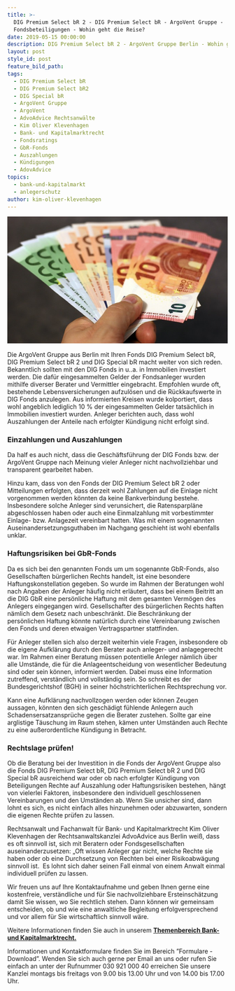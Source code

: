 ```yaml
---
title: >-
  DIG Premium Select bR 2 - DIG Premium Select bR - ArgoVent Gruppe -
  Fondsbeteiligungen - Wohin geht die Reise?
date: 2019-05-15 00:00:00
description: DIG Premium Select bR 2 - ArgoVent Gruppe Berlin - Wohin geht die Reise?
layout: post
style_id: post
feature_bild_path:
tags:
  - DIG Premium Select bR
  - DIG Premium Select bR2
  - DIG Special bR
  - ArgoVent Gruppe
  - ArgoVent
  - AdvoAdvice Rechtsanwälte
  - Kim Oliver Klevenhagen
  - Bank- und Kapitalmarktrecht
  - Fondsratings
  - GbR-Fonds
  - Auszahlungen
  - Kündigungen
  - AdovAdvice
topics:
  - bank-und-kapitalmarkt
  - anlegerschutz
author: kim-oliver-klevenhagen
---
```


![](/uploads/money-1005464-640-7.jpg)

Die ArgoVent Gruppe aus Berlin mit Ihren Fonds DIG Premium Select bR, DIG Premium Select bR 2 und DIG Special bR macht weiter von sich reden. Bekanntlich sollten mit den DIG Fonds in u..a. in Immobilien investiert werden. Die daf&uuml;r eingesammelten Gelder der Fondsanleger wurden mithilfe diverser Berater und Vermittler eingebracht. Empfohlen wurde oft, bestehende Lebensversicherungen aufzul&ouml;sen und die R&uuml;ckkaufswerte in DIG Fonds anzulegen. Aus informierten Kreisen wurde kolportiert, dass wohl angeblich lediglich 10 % der eingesammelten Gelder tats&auml;chlich in Immobilien investiert wurden. Anleger berichten auch, dass wohl Auszahlungen der Anteile nach erfolgter K&uuml;ndigung nicht erfolgt sind.

### Einzahlungen und Auszahlungen

Da half es auch nicht, dass die Gesch&auml;ftsf&uuml;hrung der DIG Fonds bzw. der ArgoVent Gruppe nach Meinung vieler Anleger nicht nachvollziehbar und transparent gearbeitet haben.

Hinzu kam, dass von den Fonds der DIG Premium Select bR 2 oder Mitteilungen erfolgten, dass derzeit wohl Zahlungen auf die Einlage nicht vorgenommen werden k&ouml;nnten da keine Bankverbindung bestehe. Insbesondere solche Anleger sind verunsichert, die Ratensparpl&auml;ne abgeschlossen haben oder auch eine Einmalzahlung mit vorbestimmter Einlage- bzw. Anlagezeit vereinbart hatten. Was mit einem sogenannten Auseinandersetzungsguthaben im Nachgang geschieht ist wohl ebenfalls unklar.

### Haftungsrisiken bei GbR-Fonds

Da es sich bei den genannten Fonds um um sogenannte GbR-Fonds, also Gesellschaften b&uuml;rgerlichen Rechts handelt, ist eine besondere Haftungskonstellation gegeben. So wurde im Rahmen der Beratungen wohl nach Angaben der Anleger h&auml;ufig nicht erl&auml;utert, dass bei einem Beitritt an die DIG GbR eine pers&ouml;nliche Haftung mit dem gesamten Verm&ouml;gen des Anlegers eingegangen wird. Gesellschafter des b&uuml;rgerlichen Rechts haften n&auml;mlich dem Gesetz nach unbeschr&auml;nkt. Die Beschr&auml;nkung der pers&ouml;nlichen Haftung k&ouml;nnte nat&uuml;rlich durch eine Vereinbarung zwischen den Fonds und deren etwaigen Vertragspartner stattfinden.

F&uuml;r Anleger stellen sich also derzeit weiterhin viele Fragen, insbesondere ob die eigene Aufkl&auml;rung durch den Berater auch anleger- und anlagegerecht war. Im Rahmen einer Beratung m&uuml;ssen potentielle Anleger n&auml;mlich &uuml;ber alle Umst&auml;nde, die f&uuml;r die Anlageentscheidung von wesentlicher Bedeutung sind oder sein k&ouml;nnen, informiert werden. Dabei muss eine Information zutreffend, verst&auml;ndlich und vollst&auml;ndig sein. So schreibt es der Bundesgerichtshof (BGH) in seiner h&ouml;chstrichterlichen Rechtsprechung vor.

Kann eine Aufkl&auml;rung nachvollzogen werden oder k&ouml;nnen Zeugen aussagen, k&ouml;nnten den sich gesch&auml;digt f&uuml;hlende Anlegern auch Schadensersatzanspr&uuml;che gegen die Berater zustehen. Sollte gar eine arglistige T&auml;uschung im Raum stehen, k&auml;men unter Umst&auml;nden auch Rechte zu eine au&szlig;erordentliche K&uuml;ndigung in Betracht.

### Rechtslage pr&uuml;fen\!

Ob die Beratung bei der Investition in die Fonds der ArgoVent Gruppe also die Fonds DIG Premium Select bR, DIG Premium Select bR 2 und DIG Special bR ausreichend war oder ob nach erfolgter K&uuml;ndigung von Beteiligungen Rechte auf Auszahlung oder Haftungsrisiken bestehen, h&auml;ngt von vielerlei Faktoren, insbesondere den individuell geschlossenen Vereinbarungen und den Umst&auml;nden ab. Wenn Sie unsicher sind, dann lohnt es sich, es nicht einfach alles hinzunehmen oder abzuwarten, sondern die eigenen Rechte pr&uuml;fen zu lassen.&nbsp;

Rechtsanwalt und Fachanwalt f&uuml;r Bank- und Kapitalmarktrecht Kim Oliver Klevenhagen der Rechtsanwaltskanzlei AdvoAdvice aus Berlin wei&szlig;, dass es oft sinnvoll ist, sich mit Beratern oder Fondsgesellschaften auseinanderzusetzen: „Oft wissen Anleger gar nicht, welche Rechte sie haben oder ob eine Durchsetzung von Rechten bei einer Risikoabw&auml;gung sinnvoll ist. &nbsp;Es lohnt sich daher seinen Fall einmal von einem Anwalt einmal individuell pr&uuml;fen zu lassen.&nbsp;

Wir freuen uns auf Ihre Kontaktaufnahme und geben Ihnen gerne eine kostenfreie, verst&auml;ndliche und f&uuml;r Sie nachvollziehbare Ersteinsch&auml;tzung damit Sie wissen, wo Sie rechtlich stehen. Dann k&ouml;nnen wir gemeinsam entscheiden, ob und wie eine anwaltliche Begleitung erfolgversprechend und vor allem f&uuml;r Sie wirtschaftlich sinnvoll w&auml;re.

Weitere Informationen finden Sie auch in unserem&nbsp;[**Themenbereich Bank- und Kapitalmarktrecht.**](https://advoadvice.de/themen/bank-und-kapitalmarktrecht/)

Informationen und Kontaktformulare finden Sie im Bereich ”Formulare - Download”. Wenden Sie sich auch gerne per Email an uns oder rufen Sie einfach an unter der Rufnummer 030 921 000 40 erreichen Sie unsere Kanzlei montags bis freitags von 9.00 bis 13.00 Uhr und von 14.00 bis 17.00 Uhr.&nbsp;